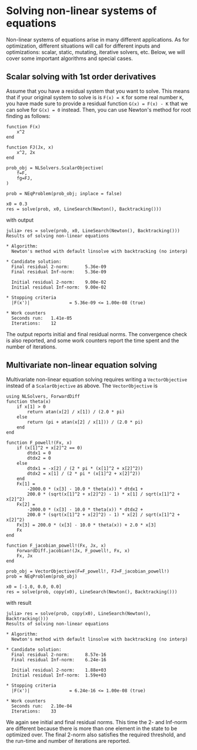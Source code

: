 # Solving non-linear systems of equations
Non-linear systems of equations arise in many different applications. As for optimization, different situations will call for different inputs and optimizations: scalar, static, mutating, iterative solvers, etc. Below, we will cover some important algorithms and special cases.

## Scalar solving with 1st order derivatives
Assume that you have a residual system that you want to solve. This means that if your original system to solve is is `F(x) = K` for some real number `K`, you have made sure to provide a residual function `G(x) = F(x) - K` that we can solve for `G(x) = 0` instead. Then, you can use Newton's method for root finding as follows:


```
function F(x)
    x^2
end
    
function FJ(Jx, x)
    x^2, 2x
end

prob_obj = NLSolvers.ScalarObjective(
    f=F,
    fg=FJ,
)
    
prob = NEqProblem(prob_obj; inplace = false)

x0 = 0.3
res = solve(prob, x0, LineSearch(Newton(), Backtracking()))
```

with output

```
julia> res = solve(prob, x0, LineSearch(Newton(), Backtracking()))
Results of solving non-linear equations

* Algorithm:
  Newton's method with default linsolve with backtracking (no interp)

* Candidate solution:
  Final residual 2-norm:      5.36e-09
  Final residual Inf-norm:    5.36e-09

  Initial residual 2-norm:    9.00e-02
  Initial residual Inf-norm:  9.00e-02

* Stopping criteria
  |F(x')|               = 5.36e-09 <= 1.00e-08 (true)

* Work counters
  Seconds run:   1.41e-05
  Iterations:    12
```
The output reports initial and final residual norms. The convergence check is also reported, and some work counters report the time spent and the number of iterations. 

## Multivariate non-linear equation solving
Multivariate non-linear equation solving requires writing a `VectorObjective` instead of a `ScalarObjective` as above. The `VectorObjective` is 

```
using NLSolvers, ForwardDiff
function theta(x)
    if x[1] > 0
        return atan(x[2] / x[1]) / (2.0 * pi)
    else
        return (pi + atan(x[2] / x[1])) / (2.0 * pi)
    end
end

function F_powell!(Fx, x)
    if (x[1]^2 + x[2]^2 == 0)
        dtdx1 = 0
        dtdx2 = 0
    else
        dtdx1 = -x[2] / (2 * pi * (x[1]^2 + x[2]^2))
        dtdx2 = x[1] / (2 * pi * (x[1]^2 + x[2]^2))
    end
    Fx[1] =
        -2000.0 * (x[3] - 10.0 * theta(x)) * dtdx1 +
        200.0 * (sqrt(x[1]^2 + x[2]^2) - 1) * x[1] / sqrt(x[1]^2 + x[2]^2)
    Fx[2] =
        -2000.0 * (x[3] - 10.0 * theta(x)) * dtdx2 +
        200.0 * (sqrt(x[1]^2 + x[2]^2) - 1) * x[2] / sqrt(x[1]^2 + x[2]^2)
    Fx[3] = 200.0 * (x[3] - 10.0 * theta(x)) + 2.0 * x[3]
    Fx
end

function F_jacobian_powell!(Fx, Jx, x)
    ForwardDiff.jacobian!(Jx, F_powell!, Fx, x)
    Fx, Jx
end

prob_obj = VectorObjective(F=F_powell!, FJ=F_jacobian_powell!)
prob = NEqProblem(prob_obj)

x0 = [-1.0, 0.0, 0.0]
res = solve(prob, copy(x0), LineSearch(Newton(), Backtracking()))
```
with result
```
julia> res = solve(prob, copy(x0), LineSearch(Newton(), Backtracking()))
Results of solving non-linear equations

* Algorithm:
  Newton's method with default linsolve with backtracking (no interp)

* Candidate solution:
  Final residual 2-norm:      8.57e-16
  Final residual Inf-norm:    6.24e-16

  Initial residual 2-norm:    1.88e+03
  Initial residual Inf-norm:  1.59e+03

* Stopping criteria
  |F(x')|               = 6.24e-16 <= 1.00e-08 (true)

* Work counters
  Seconds run:   2.10e-04
  Iterations:    33
```
We again see initial and final residual norms. This time the 2- and Inf-norm are different because there is more than one element in the state to be optimized over. The final 2-norm also satisfies the required threshold, and the run-time and number of iterations are reported.